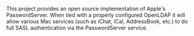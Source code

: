 This project provides an open source implementation of Apple's PasswordServer. When tied with a properly configured OpenLDAP it will allow various Mac services (such as iChat, iCal, AddressBook, etc.) to do full SASL authentication via the PasswordServer service.